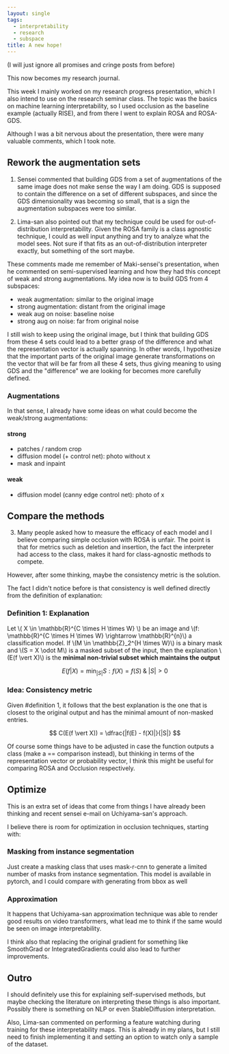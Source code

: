 ```yaml
---
layout: single
tags:
  - interpretability
  - research
  - subspace
title: A new hope!
---
```


(I will just ignore all promises and cringe posts from before)

This now becomes my research journal.

This week I mainly worked on my research progress presentation, which I also intend to use on the research seminar class. The topic was the basics on machine learning interpretability, so I used occlusion as the baseline example (actually RISE), and from there I went to explain ROSA and ROSA-GDS.

Although I was a bit nervous about the presentation, there were many valuable comments, which I took note.

## Rework the augmentation sets

1. Sensei commented that building GDS from a set of augmentations of the same image does not make sense the way I am doing. GDS is supposed to contain the difference on a set of different subspaces, and since the GDS dimensionality was becoming so small, that is a sign the augmentation subspaces were too similar.

2. Lima-san also pointed out that my technique could be used for out-of-distribution interpretability. Given the ROSA family is a class agnostic technique, I could as well input anything and try to analyze what the model sees. Not sure if that fits as an out-of-distribution interpreter exactly, but something of the sort maybe.

These comments made me remember of Maki-sensei's presentation, when he commented on semi-supervised learning and how they had this concept of weak and strong augmentations. My idea now is to build GDS from 4 subspaces:

- weak augmentation: similar to the original image
- strong augmentation: distant from the original image
- weak aug on noise: baseline noise
- strong aug on noise: far from original noise

I still wish to keep using the original image, but I think that building GDS from these 4 sets could lead to a better grasp of the difference and what the representation vector is actually spanning. In other words, I hypothesize that the important parts of the original image generate transformations on the vector that will be far from all these 4 sets, thus giving meaning to using GDS and the "difference" we are looking for becomes more carefully defined.

### Augmentations

In that sense, I already have some ideas on what could become the weak/strong augmentations:

#### strong
  - patches / random crop
  - diffusion model (+ control net): photo without x
  - mask and inpaint

#### weak
  - diffusion model (canny edge control net): photo of x

## Compare the methods

3. Many people asked how to measure the efficacy of each model and I believe comparing simple occlusion with ROSA is unfair. The point is that for metrics such as deletion and insertion, the fact the interpreter had access to the class, makes it hard for class-agnostic methods to compete.

However, after some thinking, maybe the consistency metric is the solution.

The fact I didn't notice before is that consistency is well defined directly from the definition of explanation:

### Definition 1: Explanation

Let \\( X \in \mathbb{R}^{C \times H \times W} \\) be an image and \\(f: \mathbb{R}^{C \times H \times W} \rightarrow \mathbb{R}^{n}\\) a classification model. If \\(M \in \mathbb{Z}_2^{H \times W}\\) is a binary mask and \\(S = X \odot M\\) is a masked subset of the input, then the explanation \\(E(f \vert X)\\) is the **minimal non-trivial subset which maintains the output**

$$ E(f \vert X) = \min_{|S|}{S} : f(X) = f(S) \; \& \; |S| > 0  $$

### Idea: Consistency metric

Given #definition 1, it follows that the best explanation is the one that is closest to the original output and has the minimal amount of non-masked entries.

$$ C(E(f \vert X)) = \dfrac{|f(E) - f(X)|}{|S|} $$

Of course some things have to be adjusted in case the function outputs a class (make a == comparison instead), but thinking in terms of the representation vector or probability vector, I think this might be useful for comparing ROSA and Occlusion respectively.

## Optimize

This is an extra set of ideas that come from things I have already been thinking and recent sensei e-mail on Uchiyama-san's approach.

I believe there is room for optimization in occlusion techniques, starting with:

### Masking from instance segmentation

Just create a masking class that uses mask-r-cnn to generate a limited number of masks from instance segmentation. This model is available in pytorch, and I could compare with generating from bbox as well

### Approximation

It happens that Uchiyama-san approximation technique was able to render good results on video transformers, what lead me to think if the same would be seen on image interpretability.

I think also that replacing the original gradient for something like SmoothGrad or IntegratedGradients could also lead to further improvements.

## Outro

I should definitely use this for explaining self-supervised methods, but maybe checking the literature on interpreting these things is also important. Possibly there is something on NLP or even StableDiffusion interpretation.

Also, Lima-san commented on performing a feature watching during training for these interpretability maps. This is already in my plans, but I still need to finish implementing it and setting an option to watch only a sample of the dataset.

